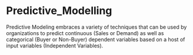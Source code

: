 # Predictive_Modelling
Predictive Modeling embraces a variety of techniques that can be used by organizations to predict continuous (Sales or Demand) 
as well as categorical (Buyer or Non-Buyer) dependent variables based on a host of input variables (Independent Variables).  
